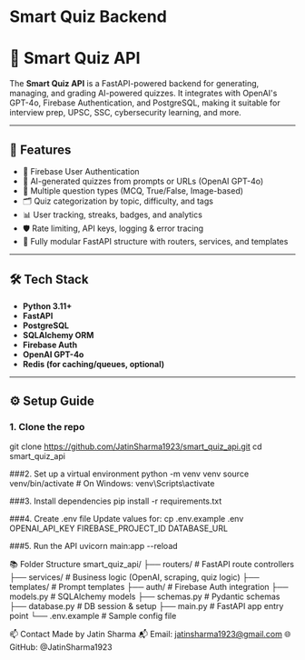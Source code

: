 # Smart Quiz Backend
# 🧠 Smart Quiz API

The **Smart Quiz API** is a FastAPI-powered backend for generating, managing, and grading AI-powered quizzes. It integrates with OpenAI's GPT-4o, Firebase Authentication, and PostgreSQL, making it suitable for interview prep, UPSC, SSC, cybersecurity learning, and more.

---

## 🚀 Features

- 🔐 Firebase User Authentication
- 🤖 AI-generated quizzes from prompts or URLs (OpenAI GPT-4o)
- 🧠 Multiple question types (MCQ, True/False, Image-based)
- 🗂️ Quiz categorization by topic, difficulty, and tags
- 📊 User tracking, streaks, badges, and analytics
- 🛡️ Rate limiting, API keys, logging & error tracing
- 🧰 Fully modular FastAPI structure with routers, services, and templates

---

## 🛠️ Tech Stack

- **Python 3.11+**
- **FastAPI**
- **PostgreSQL**
- **SQLAlchemy ORM**
- **Firebase Auth**
- **OpenAI GPT-4o**
- **Redis (for caching/queues, optional)**

---

## ⚙️ Setup Guide

### 1. Clone the repo
  git clone https://github.com/JatinSharma1923/smart_quiz_api.git
  cd smart_quiz_api

###2. Set up a virtual environment
  python -m venv venv
  source venv/bin/activate  # On Windows: venv\Scripts\activate

###3. Install dependencies
  pip install -r requirements.txt

###4. Create .env file
  Update values for:
  cp .env.example .env
  OPENAI_API_KEY
  FIREBASE_PROJECT_ID
  DATABASE_URL

###5. Run the API
  uvicorn main:app --reload

📚 Folder Structure
  smart_quiz_api/
  ├── routers/           # FastAPI route controllers
  ├── services/          # Business logic (OpenAI, scraping, quiz logic)
  ├── templates/         # Prompt templates
  ├── auth/              # Firebase Auth integration
  ├── models.py          # SQLAlchemy models
  ├── schemas.py         # Pydantic schemas
  ├── database.py        # DB session & setup
  ├── main.py            # FastAPI app entry point
  └── .env.example       # Sample config file



📫 Contact
  Made by Jatin Sharma
  📬 Email: jatinsharma1923@gmail.com
  🌐 GitHub: @JatinSharma1923



